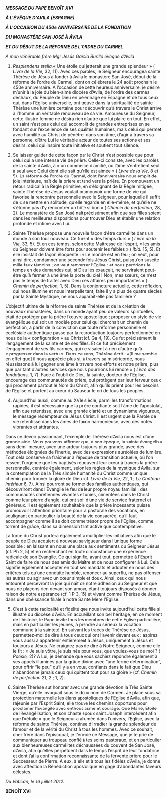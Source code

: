 ***MESSAGE DU PAPE BENOÎT XVI***

***À L'ÉVÊQUE D'AVILA (ESPAGNE)***

***À L'OCCASION DU 450e ANNIVERSAIRE DE LA FONDATION***

***DU MONASTÈRE SAN JOSÉ À ÁVILA***

***ET DU DÉBUT DE LA RÉFORME DE L'ORDRE DU CARMEL***

*A mon vénérable frère* *Mgr Jesús García Burillo* *évêque d’Avila*

1. *Resplendens stella.*« Une étoile qui jetterait une grande splendeur » ( *Livre de la Vie,* 32, 11). Avec ces paroles, le Seigneur encouragea sainte Thérèse de Jésus à fonder à Avila le monastère San José, début de la réforme de l’ordre du Carmel, dont on célébrera le 24 août prochain le 450e anniversaire. A l’occasion de cette heureux anniversaire, je désire m’unir à la joie du bien-aimé diocèse d’Avila, de l’ordre des carmes déchaux, du Peuple de Dieu en pèlerinage en Espagne et de tous ceux qui, dans l’Eglise universelle, ont trouvé dans la spiritualité de sainte Thérèse une lumière certaine pour découvrir qu’à travers le Christ arrive à l’homme un véritable renouveau de sa vie. Amoureuse du Seigneur, cette illustre femme ne désira rien d’autre que lui plaire en tout. En effet, un saint n’est pas celui qui accomplit de grandes entreprises en se fondant sur l’excellence de ses qualités humaines, mais celui qui permet avec humilité au Christ de pénétrer dans son âme, d’agir à travers sa personne, d’être Lui le véritable acteur de toutes ses actions et ses désirs, celui qui inspire toute initiative et soutient tout silence.

2. Se laisser guider de cette façon par le Christ n’est possible que pour celui qui a une intense vie de prière. Celle-ci consiste, avec les paroles de la sainte d’Avila, à « un commerce d’amitié, où l’âme s’entretient seul à seul avec Celui dont elle sait qu’elle est aimée » ( *Livre de la Vie,* 8 et 5). La réforme de l’ordre du Carmel, dont l’anniversaire nous emplit de joie intérieure, naît de la prière et tend vers la prière. En promouvant un retour radical à la Règle primitive, en s’éloignant de la Règle mitigée, sainte Thérèse de Jésus voulait promouvoir une forme de vie qui favorise la rencontre personnelle avec le Seigneur, pour laquelle il suffit de « se mettre en solitude, qu’elle regarde en elle-même, et qu’elle ne s’étonne pas d’y rencontrer un hôte si bon » ( *Chemin de perfection,* 28, 2). Le monastère de San José naît précisément afin que ses filles soient dans les meilleures dispositions pour trouver Dieu et établir une relation profonde et intime avec Lui.

3. Sainte Thérèse propose une nouvelle façon d’être carmélite dans un monde à son tour nouveau. Ce furent « des temps durs » ( *Livre de la Vie,* 33, 5). Et en ces temps, selon cette Maîtresse de l’esprit, « les amis du Seigneur doivent être forts pour soutenir les faibles » ( *ibid.* 15, 5). Et elle insistait de façon éloquente : « Le monde est en feu ; on veut, pour ainsi dire, condamner une seconde fois Jésus Christ, puisqu’on suscite mille faux témoins ; on veut renverser l’Eglise : et nous perdrions le temps en des demandes qui, si Dieu les exauçait, ne serviraient peut-être qu’à fermer à une âme la porte du ciel ! Non, mes sœurs, ce n’est pas le temps de traiter avec Dieu des affaires peu importantes » ( *Chemin de perfection,* 1, 5). Dans la conjoncture actuelle, cette réflexion, qui nous illumine et nous interpelle tant, faite il y a plus de quatre siècles par la Sainte Mystique, ne nous apparaît-elle pas familière ?

L’objectif ultime de la réforme de sainte Thérèse et de la création de nouveaux monastères, dans un monde ayant peu de valeurs spirituelles, était de protéger par la prière l’œuvre apostolique ; proposer un style de vie évangélique qui soit un modèle pour celui qui cherchait un chemin de perfection, à partir de la conviction que toute réforme personnelle et ecclésiale authentique passe par la reproduction toujours perfectionnée en nous de la « configuration » au Christ (cf. Ga 4, 19). Ce fut précisément là l’engagement de la sainte et de ses filles. Et ce fut précisément l’engagement de ses fils carmes, qui ne visaient à rien d’autre qu’à « progresser dans la vertu ». Dans ce sens, Thérèse écrit : «[Il me semble en effet que] il nous apprécie plus si, à travers sa miséricorde, nous réussissons à lui gagner une âme à travers nos efforts et notre prière, plus que par tant d’autres services que nous pourrions lui rendre » ( *Livre des fondations,* 1, 7). Face à l’oubli de Dieu, la sainte, docteur de l’Eglise, encourage des communautés de prière, qui protègent par leur ferveur ceux qui proclament partout le Nom du Christ, afin qu’ils prient pour les besoins de l’Eglise et portent au cœur du Sauveur le cri de tous les peuples.

4. Aujourd’hui aussi, comme au XVIe siècle, parmi les transformations rapides, il est nécessaire que la prière confiante soit l’âme de l’apostolat, afin que retentisse, avec une grande clarté et un dynamisme vigoureux, le message rédempteur de Jésus Christ. Il est urgent que la Parole de vie retentisse dans les âmes de façon harmonieuse, avec des notes vibrantes et attirantes.

Dans ce devoir passionnant, l’exemple de Thérèse d’Avila nous est d’une grande aide. Nous pouvons affirmer que, à son époque, la sainte évangélisa sans demi-mesure, avec une ardeur toujours plus grande, avec des méthodes éloignées de l’inertie, avec des expressions auréolées de lumière. Tout cela conserve sa fraîcheur à l’époque de transition actuelle, où l’on ressent l’urgence que les baptisés retrouvent leur cœur à travers la prière personnelle, centrée également, selon les règles de la mystique d’Avila, sur la contemplation de la Très simple humanité du Christ comme unique chemin pour trouver la gloire de Dieu (cf. *Livre de la Vie,* 22, 1 ; *Le Château intérieur* 6, 7). Ainsi pourront se former des familles authentiques, qui découvriront dans l’Evangile le feu de leur propre noyau familial ; des communautés chrétiennes vivantes et unies, cimentées dans le Christ comme leur pierre d’angle, qui ont soif d’une vie de service fraternel et généreux. Il est également souhaitable que la prière incessante puisse promouvoir l’attention prioritaire pour la pastorale des vocations, en soulignant en particulier la beauté de la vie consacrée, qu’il faut accompagner comme il se doit comme trésor propre de l’Eglise, comme torrent de grâce, dans sa dimension tant active que contemplative.

La force du Christ portera également à multiplier les initiatives afin que le peuple de Dieu acquiert à nouveau sa vigueur dans l’unique forme possible : en laissant en nous une place aux sentiments du Seigneur Jésus (cf. Ph 2, 5) et en recherchant en toute circonstance une expérience radicale de son Evangile. Ce qui signifie, avant tout, permettre à l’Esprit Saint de faire de nous des amis du Maître et de nous configurer à Lui. Cela signifie également accepter en tout ses mandats et adopter en nous des critères tels qu’une conduite humble, renoncer au superflu, ne pas offenser les autres ou agir avec un cœur simple et doux. Ainsi, ceux qui nous entourent percevront la joie qui naît de notre adhésion au Seigneur et que nous ne plaçons rien devant son amour, étant toujours disposés à donner raison de notre espérance (cf. 1 P 3, 15) et vivant comme Thérèse de Jésus, dans une obéissance filiale à notre Sainte Mère l’Eglise.

5. C’est à cette radicalité et fidélité que nous invite aujourd’hui cette fille si illustre du diocèse d’Avila. En accueillant son bel héritage, en ce moment de l’histoire, le Pape invite tous les membres de cette Eglise particulière, mais en particulier les jeunes, à prendre au sérieux la vocation commune à la sainteté. En suivant les traces de Thérèse de Jésus, permettez-moi de dire à tous ceux qui ont l’avenir devant eux : aspirez vous aussi à appartenir entièrement à Jésus, uniquement à Jésus et toujours à Jésus. Ne craignez pas de dire à Notre Seigneur, comme elle le fit : « Je suis vôtre, je suis née pour vous, que voulez-vous de moi ? ( *Poésie,* 2)? A Lui, je demande que vous sachiez répondre également à ses appels illuminés par la grâce divine avec “une ferme détermination”, pour offrir “le peu” qu’il y a en vous, confiants dans le fait que Dieu n’abandonne jamais ceux qui quittent tout pour sa gloire » (cf. *Chemin de perfection* 21, 2 ; 1, 2).

6. Sainte Thérèse sut honorer avec une grande dévotion la Très Sainte Vierge, qu’elle invoquait sous le doux nom de Carmen. Je place sous sa protection maternelle les élans apostoliques de l’Eglise d’Avila, afin que, rajeunie par l’Esprit Saint, elle trouve les chemins opportuns pour proclamer l’Evangile avec enthousiasme et courage. Que Marie, Etoile de l’évangélisation, et son chaste époux saint Joseph intercèdent afin que l’«étoile » que le Seigneur a allumée dans l’univers, l’Eglise, avec la réforme de sainte Thérèse, continue d’irradier la grande splendeur de l’amour et de la vérité du Christ à tous les hommes. Avec ce souhait, cher frère dans l’épiscopat, je t’envoie ce Message, que je te prie de communiquer au troupeau confié à tes soins pastoraux, et en particulier aux bienheureuses carmélites déchaussées du couvent de San José, d’Avila, afin qu’elles perpétuent dans le temps l’esprit de leur fondatrice et dont j’ai la confirmation reconnaissante de la fervente prière pour le Successeur de Pierre. A eux, à elle et à tous les fidèles d’Avila, je donne avec affection la Bénédiction apostolique en gage d’abondantes faveurs célestes.

*Du Vatican, le 16 juillet 2012.*

**BENOÎT XVI**